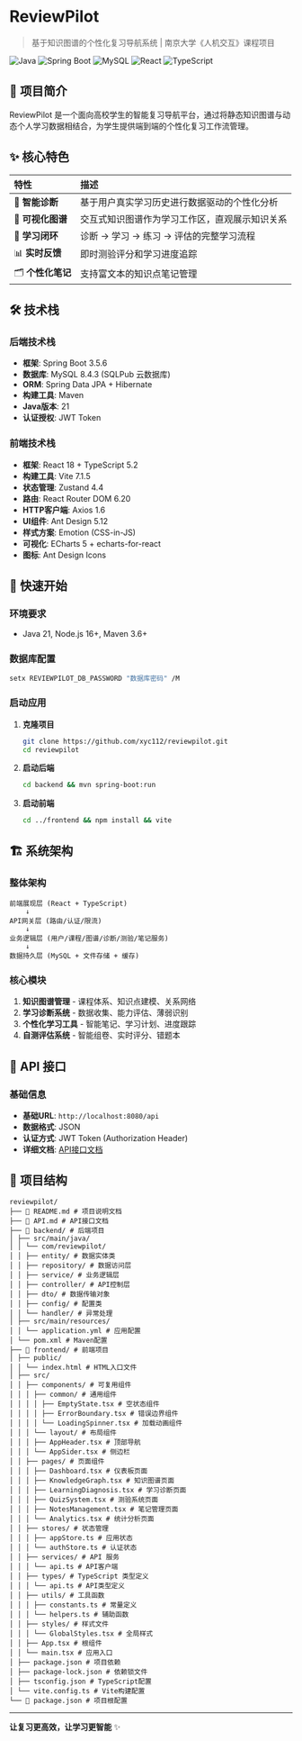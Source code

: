# ReviewPilot

> 基于知识图谱的个性化复习导航系统 | 南京大学《人机交互》课程项目

![Java](https://img.shields.io/badge/Java-21-blue.svg) ![Spring Boot](https://img.shields.io/badge/Spring%20Boot-3.5.6-brightgreen.svg) ![MySQL](https://img.shields.io/badge/MySQL-8.4.3-orange.svg) ![React](https://img.shields.io/badge/React-18-61DAFB.svg) ![TypeScript](https://img.shields.io/badge/TypeScript-5.2-3178C6.svg)

## 🎯 项目简介

ReviewPilot 是一个面向高校学生的智能复习导航平台，通过将静态知识图谱与动态个人学习数据相结合，为学生提供端到端的个性化复习工作流管理。

## ✨ 核心特色

| 特性            | 描述                       |
|:--------------|:-------------------------|
| 🎯 **智能诊断**   | 基于用户真实学习历史进行数据驱动的个性化分析   |
| 🎨 **可视化图谱**  | 交互式知识图谱作为学习工作区，直观展示知识关系  |
| 🔄 **学习闭环**   | 诊断 → 学习 → 练习 → 评估的完整学习流程 |
| 📊 **实时反馈**   | 即时测验评分和学习进度追踪            |
| 🗂️ **个性化笔记** | 支持富文本的知识点笔记管理            |

## 🛠️ 技术栈

### 后端技术栈
- **框架**: Spring Boot 3.5.6
- **数据库**: MySQL 8.4.3 (SQLPub 云数据库)
- **ORM**: Spring Data JPA + Hibernate
- **构建工具**: Maven
- **Java版本**: 21
- **认证授权**: JWT Token

### 前端技术栈
- **框架**: React 18 + TypeScript 5.2
- **构建工具**: Vite 7.1.5
- **状态管理**: Zustand 4.4
- **路由**: React Router DOM 6.20
- **HTTP客户端**: Axios 1.6
- **UI组件**: Ant Design 5.12
- **样式方案**: Emotion (CSS-in-JS)
- **可视化**: ECharts 5 + echarts-for-react
- **图标**: Ant Design Icons

## 🚀 快速开始

### 环境要求
- Java 21, Node.js 16+, Maven 3.6+

### 数据库配置

```bash
setx REVIEWPILOT_DB_PASSWORD "数据库密码" /M
```


### 启动应用

1. **克隆项目**

	```bash
	git clone https://github.com/xyc112/reviewpilot.git
	cd reviewpilot
	```
	
2. **启动后端**

	```bash
	cd backend && mvn spring-boot:run 
	```
	
3. **启动前端**
	
	```bash
	cd ../frontend && npm install && vite
	```

## 🏗️ 系统架构

### 整体架构

```text
前端展现层 (React + TypeScript)
    ↓
API网关层 (路由/认证/限流)
    ↓
业务逻辑层 (用户/课程/图谱/诊断/测验/笔记服务)
    ↓
数据持久层 (MySQL + 文件存储 + 缓存)
```

### 核心模块

1. **知识图谱管理** - 课程体系、知识点建模、关系网络
2. **学习诊断系统** - 数据收集、能力评估、薄弱识别
3. **个性化学习工具** - 智能笔记、学习计划、进度跟踪
4. **自测评估系统** - 智能组卷、实时评分、错题本

## 🔗 API 接口

### 基础信息

- **基础URL**: `http://localhost:8080/api`
- **数据格式**: JSON
- **认证方式**: JWT Token (Authorization Header)
- **详细文档**: [API接口文档](./API.md)

## 📁 项目结构

```text
reviewpilot/
├── 📄 README.md # 项目说明文档
├── 📄 API.md # API接口文档
├── 📁 backend/ # 后端项目
│ ├── src/main/java/
│ │ └── com/reviewpilot/
│ │ ├── entity/ # 数据实体类
│ │ ├── repository/ # 数据访问层
│ │ ├── service/ # 业务逻辑层
│ │ ├── controller/ # API控制层
│ │ ├── dto/ # 数据传输对象
│ │ ├── config/ # 配置类
│ │ └── handler/ # 异常处理
│ ├── src/main/resources/
│ │ └── application.yml # 应用配置
│ └── pom.xml # Maven配置
├── 📁 frontend/ # 前端项目
│ ├── public/
│ │ └── index.html # HTML入口文件
│ ├── src/
│ │ ├── components/ # 可复用组件
│ │ │ ├── common/ # 通用组件
│ │ │ │ ├── EmptyState.tsx # 空状态组件
│ │ │ │ ├── ErrorBoundary.tsx # 错误边界组件
│ │ │ │ └── LoadingSpinner.tsx # 加载动画组件
│ │ │ └── layout/ # 布局组件
│ │ │ ├── AppHeader.tsx # 顶部导航
│ │ │ └── AppSider.tsx # 侧边栏
│ │ ├── pages/ # 页面组件
│ │ │ ├── Dashboard.tsx # 仪表板页面
│ │ │ ├── KnowledgeGraph.tsx # 知识图谱页面
│ │ │ ├── LearningDiagnosis.tsx # 学习诊断页面
│ │ │ ├── QuizSystem.tsx # 测验系统页面
│ │ │ ├── NotesManagement.tsx # 笔记管理页面
│ │ │ └── Analytics.tsx # 统计分析页面
│ │ ├── stores/ # 状态管理
│ │ │ ├── appStore.ts # 应用状态
│ │ │ └── authStore.ts # 认证状态
│ │ ├── services/ # API 服务
│ │ │ └── api.ts # API客户端
│ │ ├── types/ # TypeScript 类型定义
│ │ │ └── api.ts # API类型定义
│ │ ├── utils/ # 工具函数
│ │ │ ├── constants.ts # 常量定义
│ │ │ └── helpers.ts # 辅助函数
│ │ ├── styles/ # 样式文件
│ │ │ └── GlobalStyles.tsx # 全局样式
│ │ ├── App.tsx # 根组件
│ │ └── main.tsx # 应用入口
│ ├── package.json # 项目依赖
│ ├── package-lock.json # 依赖锁文件
│ ├── tsconfig.json # TypeScript配置
│ └── vite.config.ts # Vite构建配置
└── 📄 package.json # 项目根配置
```

------

**让复习更高效，让学习更智能** ✨
